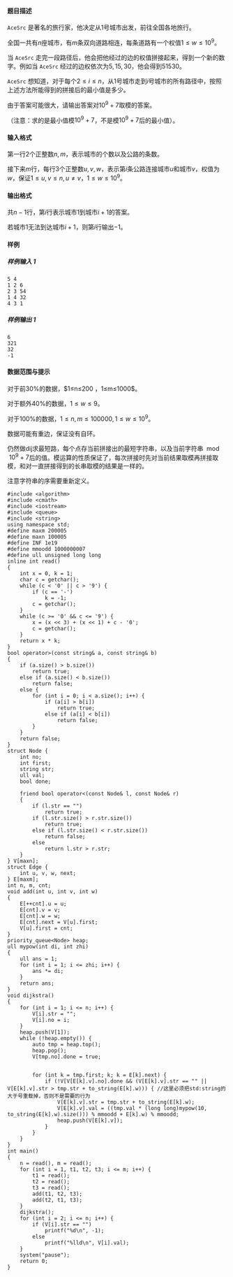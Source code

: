 #### 题目描述

`AceSrc` 是著名的旅行家，他决定从$1$号城市出发，前往全国各地旅行。

全国一共有$n$座城市，有$m$条双向道路相连，每条道路有一个权值$1\leq w \leq 10^9$。

当 `AceSrc` 走完一段路径后，他会把他经过的边的权值拼接起来，得到一个新的数字。例如当 `AceSrc` 经过的边权依次为$5,15,30$，他会得到$51530$。

`AceSrc` 想知道，对于每个$2\leq i\leq n$，从$1$号城市走到$i$号城市的所有路径中，按照上述方法所能得到的拼接后的最小值是多少。

由于答案可能很大，请输出答案对$10^9+7$取模的答案。

（注意：求的是最小值模$10^9+7$，不是模$10^9+7$后的最小值）。

#### 输入格式

第一行2个正整数$n,m$，表示城市的个数以及公路的条数。

接下来$m$行，每行$3$个正整数$u,v,w$，表示第$i$条公路连接城市$u$和城市$v$，权值为$w$，保证$1≤u,v≤n,u≠v$，$1≤w≤10^9$。

#### 输出格式

共$n-1$行，第$i$行表示城市$1$到城市$i+1$的答案。

若城市$1$无法到达城市$i+1$，则第$i$行输出$-1$。

#### 样例

##### 样例输入 1

```plain
5 4
1 2 6
2 3 54
1 4 32
4 3 1
```

##### 样例输出 1

```plain
6
321
32
-1
```

#### 数据范围与提示

对于前30%的数据，$1≤n≤200 $，$1≤m≤1000$。

对于额外40%的数据，$1\leq w \leq 9$。

对于100%的数据，$1\leq n,m \leq 100000, 1\leq w \leq 10^9$。

数据可能有重边，保证没有自环。



仍然做dij求最短路，每个点存当前拼接出的最短字符串，以及当前字符串$\mod 10^9+7$后的值。模运算的性质保证了，每次拼接时先对当前结果取模再拼接取模，和对一直拼接得到的长串取模的结果是一样的。

注意字符串的序需要重新定义。

```
#include <algorithm>
#include <cmath>
#include <iostream>
#include <queue>
#include <string>
using namespace std;
#define maxm 200005
#define maxn 100005
#define INF 1e19
#define mmoodd 1000000007
#define ull unsigned long long
inline int read()
{
    int x = 0, k = 1;
    char c = getchar();
    while (c < '0' || c > '9') {
        if (c == '-')
            k = -1;
        c = getchar();
    }
    while (c >= '0' && c <= '9') {
        x = (x << 3) + (x << 1) + c - '0';
        c = getchar();
    }
    return x * k;
}
bool operator>(const string& a, const string& b)
{
    if (a.size() > b.size())
        return true;
    else if (a.size() < b.size())
        return false;
    else {
        for (int i = 0; i < a.size(); i++) {
            if (a[i] > b[i])
                return true;
            else if (a[i] < b[i])
                return false;
        }
    }
    return false;
}
struct Node {
    int no;
    int first;
    string str;
    ull val;
    bool done;

    friend bool operator<(const Node& l, const Node& r)
    {
        if (l.str == "")
            return true;
        if (l.str.size() > r.str.size())
            return true;
        else if (l.str.size() < r.str.size())
            return false;
        else
            return l.str > r.str;
    }
} V[maxn];
struct Edge {
    int u, v, w, next;
} E[maxm];
int n, m, cnt;
void add(int u, int v, int w)
{
    E[++cnt].u = u;
    E[cnt].v = v;
    E[cnt].w = w;
    E[cnt].next = V[u].first;
    V[u].first = cnt;
}
priority_queue<Node> heap;
ull mypow(int di, int zhi)
{
    ull ans = 1;
    for (int i = 1; i <= zhi; i++) {
        ans *= di;
    }
    return ans;
}
void dijkstra()
{
    for (int i = 1; i <= n; i++) {
        V[i].str = "";
        V[i].no = i;
    }
    heap.push(V[1]);
    while (!heap.empty()) {
        auto tmp = heap.top();
        heap.pop();
        V[tmp.no].done = true;

        
        for (int k = tmp.first; k; k = E[k].next) {
            if (!V[V[E[k].v].no].done && (V[E[k].v].str == "" || V[E[k].v].str > tmp.str + to_string(E[k].w))) { //这里必须把std:string的大于号重载掉，否则不是需要的行为
                V[E[k].v].str = tmp.str + to_string(E[k].w);
                V[E[k].v].val = ((tmp.val * (long long)mypow(10, to_string(E[k].w).size())) % mmoodd + E[k].w) % mmoodd;
                heap.push(V[E[k].v]);
            }
        }
    }
}
int main()
{
    n = read(), m = read();
    for (int i = 1, t1, t2, t3; i <= m; i++) {
        t1 = read();
        t2 = read();
        t3 = read();
        add(t1, t2, t3);
        add(t2, t1, t3);
    }
    dijkstra();
    for (int i = 2; i <= n; i++) {
        if (V[i].str == "")
            printf("%d\n", -1);
        else
            printf("%lld\n", V[i].val);
    }
    system("pause");
    return 0;
}
```




